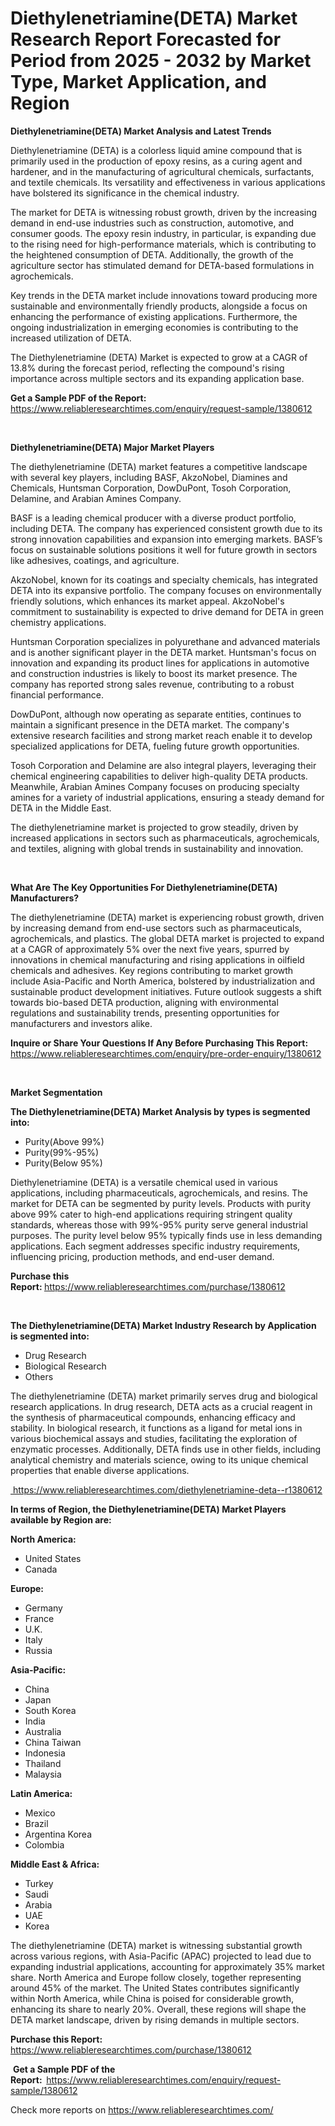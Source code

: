 <p><h1>Diethylenetriamine(DETA) Market Research Report Forecasted for Period from 2025 -  2032 by Market Type, Market Application, and Region</h1></p><p><strong>Diethylenetriamine(DETA) Market Analysis and Latest Trends</strong></p>
<p><p>Diethylenetriamine (DETA) is a colorless liquid amine compound that is primarily used in the production of epoxy resins, as a curing agent and hardener, and in the manufacturing of agricultural chemicals, surfactants, and textile chemicals. Its versatility and effectiveness in various applications have bolstered its significance in the chemical industry.</p><p>The market for DETA is witnessing robust growth, driven by the increasing demand in end-use industries such as construction, automotive, and consumer goods. The epoxy resin industry, in particular, is expanding due to the rising need for high-performance materials, which is contributing to the heightened consumption of DETA. Additionally, the growth of the agriculture sector has stimulated demand for DETA-based formulations in agrochemicals.</p><p>Key trends in the DETA market include innovations toward producing more sustainable and environmentally friendly products, alongside a focus on enhancing the performance of existing applications. Furthermore, the ongoing industrialization in emerging economies is contributing to the increased utilization of DETA.</p><p>The Diethylenetriamine (DETA) Market is expected to grow at a CAGR of 13.8% during the forecast period, reflecting the compound's rising importance across multiple sectors and its expanding application base.</p></p>
<p><strong>Get a Sample PDF of the Report:&nbsp;</strong> <a href="https://www.reliableresearchtimes.com/enquiry/request-sample/1380612?utm_campaign=2891&utm_medium=2&utm_source=Github&utm_content=ia&utm_term=02042025&utm_id=diethylenetriaminedeta">https://www.reliableresearchtimes.com/enquiry/request-sample/1380612</a></p>
<p>&nbsp;</p>
<p><strong>Diethylenetriamine(DETA) Major Market Players</strong></p>
<p><p>The diethylenetriamine (DETA) market features a competitive landscape with several key players, including BASF, AkzoNobel, Diamines and Chemicals, Huntsman Corporation, DowDuPont, Tosoh Corporation, Delamine, and Arabian Amines Company.</p><p>BASF is a leading chemical producer with a diverse product portfolio, including DETA. The company has experienced consistent growth due to its strong innovation capabilities and expansion into emerging markets. BASF’s focus on sustainable solutions positions it well for future growth in sectors like adhesives, coatings, and agriculture.</p><p>AkzoNobel, known for its coatings and specialty chemicals, has integrated DETA into its expansive portfolio. The company focuses on environmentally friendly solutions, which enhances its market appeal. AkzoNobel's commitment to sustainability is expected to drive demand for DETA in green chemistry applications.</p><p>Huntsman Corporation specializes in polyurethane and advanced materials and is another significant player in the DETA market. Huntsman's focus on innovation and expanding its product lines for applications in automotive and construction industries is likely to boost its market presence. The company has reported strong sales revenue, contributing to a robust financial performance.</p><p>DowDuPont, although now operating as separate entities, continues to maintain a significant presence in the DETA market. The company's extensive research facilities and strong market reach enable it to develop specialized applications for DETA, fueling future growth opportunities.</p><p>Tosoh Corporation and Delamine are also integral players, leveraging their chemical engineering capabilities to deliver high-quality DETA products. Meanwhile, Arabian Amines Company focuses on producing specialty amines for a variety of industrial applications, ensuring a steady demand for DETA in the Middle East.</p><p>The diethylenetriamine market is projected to grow steadily, driven by increased applications in sectors such as pharmaceuticals, agrochemicals, and textiles, aligning with global trends in sustainability and innovation.</p></p>
<p>&nbsp;</p>
<p><strong>What Are The Key Opportunities For Diethylenetriamine(DETA) Manufacturers?</strong></p>
<p><p>The diethylenetriamine (DETA) market is experiencing robust growth, driven by increasing demand from end-use sectors such as pharmaceuticals, agrochemicals, and plastics. The global DETA market is projected to expand at a CAGR of approximately 5% over the next five years, spurred by innovations in chemical manufacturing and rising applications in oilfield chemicals and adhesives. Key regions contributing to market growth include Asia-Pacific and North America, bolstered by industrialization and sustainable product development initiatives. Future outlook suggests a shift towards bio-based DETA production, aligning with environmental regulations and sustainability trends, presenting opportunities for manufacturers and investors alike.</p></p>
<p><strong>Inquire or Share Your Questions If Any Before Purchasing This Report:</strong> <a href="https://www.reliableresearchtimes.com/enquiry/pre-order-enquiry/1380612?utm_campaign=2891&utm_medium=2&utm_source=Github&utm_content=ia&utm_term=02042025&utm_id=diethylenetriaminedeta">https://www.reliableresearchtimes.com/enquiry/pre-order-enquiry/1380612</a></p>
<p>&nbsp;</p>
<p><strong>Market Segmentation</strong></p>
<p><strong>The Diethylenetriamine(DETA) Market Analysis by types is segmented into:</strong></p>
<p><ul><li>Purity(Above 99%)</li><li>Purity(99%-95%)</li><li>Purity(Below 95%)</li></ul></p>
<p><p>Diethylenetriamine (DETA) is a versatile chemical used in various applications, including pharmaceuticals, agrochemicals, and resins. The market for DETA can be segmented by purity levels. Products with purity above 99% cater to high-end applications requiring stringent quality standards, whereas those with 99%-95% purity serve general industrial purposes. The purity level below 95% typically finds use in less demanding applications. Each segment addresses specific industry requirements, influencing pricing, production methods, and end-user demand.</p></p>
<p><strong>Purchase this Report:&nbsp;</strong><a href="https://www.reliableresearchtimes.com/purchase/1380612?utm_campaign=2891&utm_medium=2&utm_source=Github&utm_content=ia&utm_term=02042025&utm_id=diethylenetriaminedeta">https://www.reliableresearchtimes.com/purchase/1380612</a></p>
<p>&nbsp;</p>
<p><strong>The Diethylenetriamine(DETA) Market Industry Research by Application is segmented into:</strong></p>
<p><ul><li>Drug Research</li><li>Biological Research</li><li>Others</li></ul></p>
<p><p>The diethylenetriamine (DETA) market primarily serves drug and biological research applications. In drug research, DETA acts as a crucial reagent in the synthesis of pharmaceutical compounds, enhancing efficacy and stability. In biological research, it functions as a ligand for metal ions in various biochemical assays and studies, facilitating the exploration of enzymatic processes. Additionally, DETA finds use in other fields, including analytical chemistry and materials science, owing to its unique chemical properties that enable diverse applications.</p></p>
<p><a href="https://www.reliableresearchtimes.com/diethylenetriamine-deta--r1380612?utm_campaign=2891&utm_medium=2&utm_source=Github&utm_content=ia&utm_term=02042025&utm_id=diethylenetriaminedeta">&nbsp;https://www.reliableresearchtimes.com/diethylenetriamine-deta--r1380612</a></p>
<p><strong>In terms of Region, the Diethylenetriamine(DETA) Market Players available by Region are:</strong></p>
<p>
    <p> <strong> North America: </strong>
        <ul>
            <li>United States</li>
            <li>Canada</li>
        </ul>
        </p> 
    <p> <strong> Europe: </strong>
        <ul>
            <li>Germany</li>
            <li>France</li>
            <li>U.K.</li>
            <li>Italy</li>
            <li>Russia</li>
        </ul>
        </p> 
    <p> <strong> Asia-Pacific: </strong>
        <ul>
            <li>China</li>
            <li>Japan</li>
            <li>South Korea</li>
            <li>India</li>
            <li>Australia</li>
            <li>China Taiwan</li>
            <li>Indonesia</li>
            <li>Thailand</li>
            <li>Malaysia</li>
        </ul>
        </p> 
    <p> <strong> Latin America: </strong>
        <ul>
            <li>Mexico</li>
            <li>Brazil</li>
            <li>Argentina Korea</li>
            <li>Colombia</li>
        </ul>
        </p> 
    <p> <strong> Middle East & Africa: </strong>
        <ul>
            <li>Turkey</li>
            <li>Saudi</li>
            <li>Arabia</li>
            <li>UAE</li>
            <li>Korea</li>
        </ul>
    </p>
    </p>
<p><p>The diethylenetriamine (DETA) market is witnessing substantial growth across various regions, with Asia-Pacific (APAC) projected to lead due to expanding industrial applications, accounting for approximately 35% market share. North America and Europe follow closely, together representing around 45% of the market. The United States contributes significantly within North America, while China is poised for considerable growth, enhancing its share to nearly 20%. Overall, these regions will shape the DETA market landscape, driven by rising demands in multiple sectors.</p></p>
<p><strong>Purchase this Report: </strong><a href="https://www.reliableresearchtimes.com/purchase/1380612?utm_campaign=2891&utm_medium=2&utm_source=Github&utm_content=ia&utm_term=02042025&utm_id=diethylenetriaminedeta">https://www.reliableresearchtimes.com/purchase/1380612</a></p>
<p>&nbsp;<strong>Get a Sample PDF of the Report:&nbsp;&nbsp;</strong><a href="https://www.reliableresearchtimes.com/enquiry/request-sample/1380612?utm_campaign=2891&utm_medium=2&utm_source=Github&utm_content=ia&utm_term=02042025&utm_id=diethylenetriaminedeta">https://www.reliableresearchtimes.com/enquiry/request-sample/1380612</a></p>
<p><strong></strong></p>
<p>Check more reports on <a href="https://www.reliableresearchtimes.com/?utm_campaign=2891&utm_medium=2&utm_source=Github&utm_content=ia&utm_term=02042025&utm_id=diethylenetriaminedeta">https://www.reliableresearchtimes.com/</a></p>